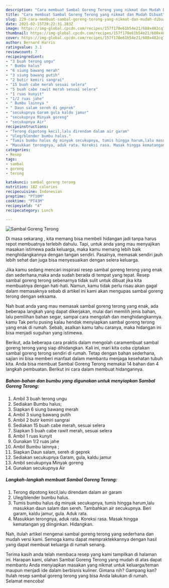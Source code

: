 ```yaml
---
description: "Cara membuat Sambal Goreng Terong yang nikmat dan Mudah Dibuat"
title: "Cara membuat Sambal Goreng Terong yang nikmat dan Mudah Dibuat"
slug: 229-cara-membuat-sambal-goreng-terong-yang-nikmat-dan-mudah-dibuat
date: 2021-02-15T20:22:31.283Z
image: https://img-global.cpcdn.com/recipes/157f170e61b54e21/680x482cq70/sambal-goreng-terong-foto-resep-utama.jpg
thumbnail: https://img-global.cpcdn.com/recipes/157f170e61b54e21/680x482cq70/sambal-goreng-terong-foto-resep-utama.jpg
cover: https://img-global.cpcdn.com/recipes/157f170e61b54e21/680x482cq70/sambal-goreng-terong-foto-resep-utama.jpg
author: Bernard Harris
ratingvalue: 3.1
reviewcount: 7
recipeingredient:
- "3 buah terong ungu"
- " Bumbu halus"
- "6 siung bawang merah"
- "3 siung bawang putih"
- "2 butir kemiri sangrai"
- "15 buah cabe merah sesuai selera"
- "5 buah cabe rawit merah sesuai selera"
- "1 ruas kunyit"
- "1/2 ruas jahe"
- " Bumbu lainnya "
- " Daun salam sereh di geprek"
- "secukupnya Garam gula kaldu jamur"
- "secukupnya Minyak goreng"
- "secukupnya Air"
recipeinstructions:
- "Terong dipotong kecil,lalu direndam dalam air garam"
- "Uleg/blender bumbu halus."
- "Tumis bumbu halus dg minyak secukupnya, tumis hingga harum,lalu masukkan daun salam dan sereh. Tambahkan air secukupnya. Beri garam, kaldu jamur, gula. Aduk rata."
- "Masukkan terongnya, aduk rata. Koreksi rasa. Masak hingga kematangan yg diinginkan. Hidangkan."
categories:
- Resep
tags:
- sambal
- goreng
- terong

katakunci: sambal goreng terong 
nutrition: 182 calories
recipecuisine: Indonesian
preptime: "PT10M"
cooktime: "PT43M"
recipeyield: "4"
recipecategory: Lunch

---
```



![Sambal Goreng Terong](https://img-global.cpcdn.com/recipes/157f170e61b54e21/680x482cq70/sambal-goreng-terong-foto-resep-utama.jpg)

Di masa  sekarang , kita memang bisa membeli hidangan jadi tanpa harus repot membuatnya terlebih dahulu. Tapi, untuk anda yang mau menyajikan masakan istimewa pada keluarga, maka kamu memang lebih baik menghidangkannya dengan tangan sendiri. Pasalnya, memasak sendiri jauh lebih sehat dan juga bisa menyesuaikan dengan selera keluarga.

Jika kamu sedang mencari inspirasi resep sambal goreng terong yang enak dan sederhana,maka anda sudah berada di tempat yang tepat. Resep sambal goreng terong  sebenarnya tidak sulit untuk dibuat jika kita membuatnya dengan hati-hati. Namun, kamu tidak perlu risau akan gagal dalam memasaknya 
sebab di artikel ini kami akan mengupas sambal goreng terong dengan seksama.  



Nah buat anda yang mau memasak sambal goreng terong yang enak, ada beberapa langkah yang dapat dikerjakan, mulai dari memilih jenis bahan, lalu pemilihan bahan segar, sampai cara mengolah dan menghidangkannya. kamu Tak perlu pusing kalau hendak menyiapkan sambal goreng terong yang enak di rumah. Sebab, asalkan kamu  tahu caranya, maka hidangan ini bisa menjadi suguhan yang istimewa.

Berikut, ada beberapa cara praktis  dalam mengolah caramembuat sambal goreng terong yang siap dihidangkan. Kali ini, mari kita coba ciptakan sambal goreng terong sendiri di rumah. Tetap dengan bahan sederhana, sajian ini bisa memberi manfaat dalam membantu menjaga kesehatan tubuh kita. Anda bisa membuat Sambal Goreng Terong memakai 14 bahan dan 4 langkah pembuatan. Berikut ini cara dalam membuat hidangannya.

<!--inarticleads1-->

##### Bahan-bahan dan bumbu yang digunakan untuk menyiapkan Sambal Goreng Terong:

1. Ambil 3 buah terong ungu
1. Sediakan  Bumbu halus;
1. Siapkan 6 siung bawang merah
1. Ambil 3 siung bawang putih
1. Ambil 2 butir kemiri sangrai
1. Sediakan 15 buah cabe merah, sesuai selera
1. Siapkan 5 buah cabe rawit merah, sesuai selera
1. Ambil 1 ruas kunyit
1. Gunakan 1/2 ruas jahe
1. Ambil  Bumbu lainnya ;
1. Siapkan  Daun salam, sereh di geprek
1. Sediakan secukupnya Garam, gula, kaldu jamur
1. Ambil secukupnya Minyak goreng
1. Gunakan secukupnya Air




<!--inarticleads2-->

##### Langkah-langkah membuat Sambal Goreng Terong:

1. Terong dipotong kecil,lalu direndam dalam air garam
1. Uleg/blender bumbu halus.
1. Tumis bumbu halus dg minyak secukupnya, tumis hingga harum,lalu masukkan daun salam dan sereh. Tambahkan air secukupnya. Beri garam, kaldu jamur, gula. Aduk rata.
1. Masukkan terongnya, aduk rata. Koreksi rasa. Masak hingga kematangan yg diinginkan. Hidangkan.




Nah, itulah artikel mengenai  sambal goreng terong  yang sederhana dan mudah versi kami. Semoga kamu dapat mempraktekkannya dengan hasil yang dapat membuat keluarga di rumah senang. 

Terima kasih anda telah membaca resep yang kami tampilkan di halaman ini. Harapan kami, olahan  Sambal Goreng Terong yang mudah di atas dapat membantu Anda menyiapkan masakan yang nikmat untuk keluarga/teman maupun menjadi ide dalam berbisnis kuliner. Gimana nih? Gampang kan? Itulah resep sambal goreng terong yang bisa Anda lakukan di rumah. Selamat mencoba!

